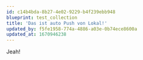 ```yaml
---
id: c14b4bda-8b27-4e02-9229-b4f239ebb948
blueprint: test_collection
title: 'Das ist auto Push von Lokal!'
updated_by: f5fe1958-774a-4886-a03e-0b74ece8600a
updated_at: 1670946238
---
```

Jeah!